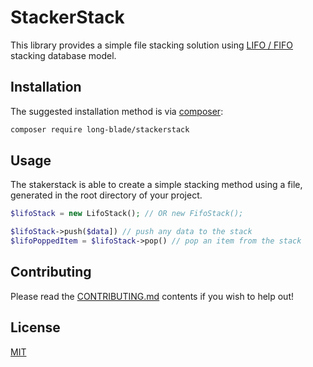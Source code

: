 # StackerStack

This library provides a simple file stacking solution using [LIFO / FIFO](https://www.freshbooks.com/hub/accounting/fifo-vs-lifo) stacking database model. 

## Installation

The suggested installation method is via [composer](https://getcomposer.org/):

```sh
composer require long-blade/stackerstack
```

## Usage

The stakerstack is able to create a simple stacking method using a file, generated in the root directory of your project.

```php
$lifoStack = new LifoStack(); // OR new FifoStack();

$lifoStack->push($data]) // push any data to the stack
$lifoPoppedItem = $lifoStack->pop() // pop an item from the stack
```

## Contributing
Please read the [CONTRIBUTING.md](CONTRIBUTING.md) contents if you wish to help out!

## License
[MIT](https://choosealicense.com/licenses/mit/)

